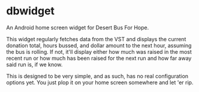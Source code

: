 # dbwidget

An Android home screen widget for Desert Bus For Hope.

This widget regularly fetches data from the VST and displays the current donation total, hours bussed, and dollar amount to the next hour, assuming the bus is rolling.  If not, it'll display either how much was raised in the most recent run or how much has been raised for the next run and how far away said run is, if we know.

This is designed to be very simple, and as such, has no real configuration options yet.  You just plop it on your home screen somewhere and let 'er rip.
